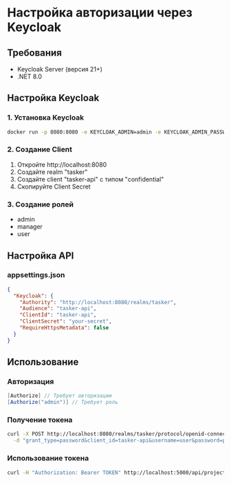 # Настройка авторизации через Keycloak

## Требования
- Keycloak Server (версия 21+)
- .NET 8.0

## Настройка Keycloak

### 1. Установка Keycloak
```bash
docker run -p 8080:8080 -e KEYCLOAK_ADMIN=admin -e KEYCLOAK_ADMIN_PASSWORD=admin quay.io/keycloak/keycloak:latest start-dev
```

### 2. Создание Client
1. Откройте http://localhost:8080
2. Создайте realm "tasker"
3. Создайте client "tasker-api" с типом "confidential"
4. Скопируйте Client Secret

### 3. Создание ролей
- admin
- manager  
- user

## Настройка API

### appsettings.json
```json
{
  "Keycloak": {
    "Authority": "http://localhost:8080/realms/tasker",
    "Audience": "tasker-api",
    "ClientId": "tasker-api",
    "ClientSecret": "your-secret",
    "RequireHttpsMetadata": false
  }
}
```

## Использование

### Авторизация
```csharp
[Authorize] // Требует авторизации
[Authorize("admin")] // Требует роль
```

### Получение токена
```bash
curl -X POST http://localhost:8080/realms/tasker/protocol/openid-connect/token \
  -d "grant_type=password&client_id=tasker-api&username=user&password=pass"
```

### Использование токена
```bash
curl -H "Authorization: Bearer TOKEN" http://localhost:5000/api/projects
``` 
